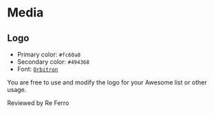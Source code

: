 # Media

## Logo

- Primary color: `#fc60a8`
- Secondary color: `#494368`
- Font: [`Orbitron`](https://fonts.google.com/specimen/Orbitron)

You are free to use and modify the logo for your Awesome list or other usage.

Reviewed by Re Ferro
